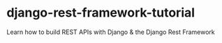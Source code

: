 # django-rest-framework-tutorial
Learn how to build REST APIs with Django &amp; the Django Rest Framework
